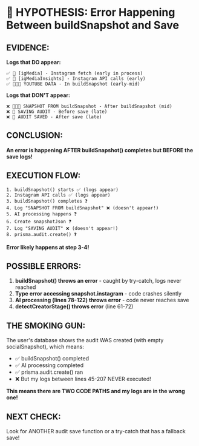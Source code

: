 # 🚨 HYPOTHESIS: Error Happening Between buildSnapshot and Save

## EVIDENCE:

**Logs that DO appear:**
```
✅ 🔴 [igMedia] - Instagram fetch (early in process)
✅ 🔴 [igMediaInsights] - Instagram API calls (early)
✅ 🔴🔴🔴 YOUTUBE DATA - In buildSnapshot (early-mid)
```

**Logs that DON'T appear:**
```
❌ 🔴🔴🔴 SNAPSHOT FROM buildSnapshot - After buildSnapshot (mid)
❌ 🔴 SAVING AUDIT - Before save (late)
❌ 🔴 AUDIT SAVED - After save (late)
```

## CONCLUSION:

**An error is happening AFTER buildSnapshot() completes but BEFORE the save logs!**

## EXECUTION FLOW:

```
1. buildSnapshot() starts ✅ (logs appear)
2. Instagram API calls ✅ (logs appear)
3. buildSnapshot() completes ❓
4. Log "SNAPSHOT FROM buildSnapshot" ❌ (doesn't appear!)
5. AI processing happens ❓
6. Create snapshotJson ❓
7. Log "SAVING AUDIT" ❌ (doesn't appear!)
8. prisma.audit.create() ❓
```

**Error likely happens at step 3-4!**

## POSSIBLE ERRORS:

1. **buildSnapshot() throws an error** - caught by try-catch, logs never reached
2. **Type error accessing snapshot.instagram** - code crashes silently
3. **AI processing (lines 78-122) throws error** - code never reaches save
4. **detectCreatorStage() throws error** (line 61-72)

## THE SMOKING GUN:

The user's database shows the audit WAS created (with empty socialSnapshot), which means:
- ✅ buildSnapshot() completed
- ✅ AI processing completed
- ✅ prisma.audit.create() ran
- ❌ But my logs between lines 45-207 NEVER executed!

**This means there are TWO CODE PATHS and my logs are in the wrong one!**

## NEXT CHECK:

Look for ANOTHER audit save function or a try-catch that has a fallback save!

